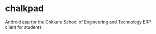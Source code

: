 # chalkpad
Android app for the Chitkara School of Engineering and Technology ERP client for students
